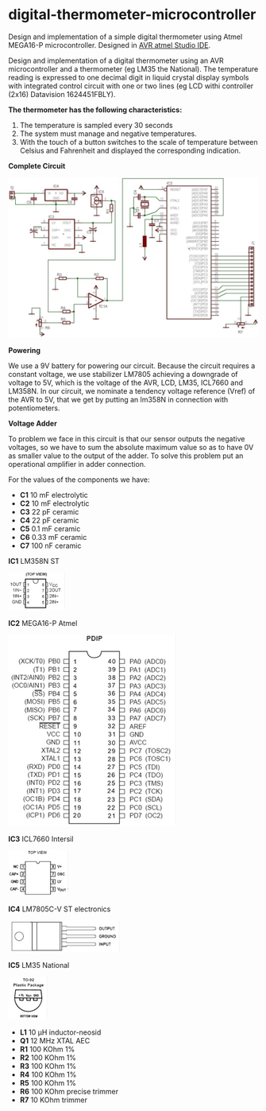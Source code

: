 # digital-thermometer-microcontroller
Design and implementation of a simple digital thermometer using Atmel MEGA16-P microcontroller.
Designed in [AVR atmel Studio IDE](http://www.atmel.com/microsite/atmel_studio6/).

Design and implementation of a digital thermometer using an AVR microcontroller and a thermometer 
(eg LM35 the National). The temperature reading is expressed to one decimal digit in liquid crystal 
display symbols with integrated control circuit with one or two lines (eg LCD withi controller 
(2x16) Datavision 1624451FBLY).

**The thermometer has the following characteristics:**

1. The temperature is sampled every 30 seconds
2. The system must manage and negative temperatures.
3. With the touch of a button switches to the scale of temperature between Celsius and Fahrenheit 
and displayed the corresponding indication.

**Complete Circuit**

![Main circuit](https://github.com/GeorgePapageorgakis/digital-thermometer-microcontroller/blob/master/ICs/circuit.JPG)

**Powering**

We use a 9V battery for powering our circuit. Because the circuit requires a constant voltage, we 
use stabilizer LM7805 achieving a downgrade of voltage to 5V, which is the voltage of the AVR, LCD,
LM35, ICL7660 and LM358N. In our circuit, we nominate a tendency voltage reference (Vref) of the AVR 
to 5V, that we get by putting an lm358N in connection with potentiometers.

**Voltage Adder**

To problem we face in this circuit is that our sensor outputs the negative voltages, so we have to sum the absolute maximum value so as to have 0V as smaller value to the output of the adder.
To solve this problem put an οperational αmplifier in adder connection.

For the values of the components we have:

* **C1** 10    mF 	electrolytic
* **C2** 10    mF 	electrolytic
* **C3** 22    pF 	ceramic
* **C4** 22    pF 	ceramic
* **C5** 0.1   mF 	ceramic
* **C6** 0.33  mF 	ceramic
* **C7** 100   nF 	ceramic

**IC1** LM358N ST

![LM358N ST](https://github.com/GeorgePapageorgakis/digital-thermometer-microcontroller/blob/master/ICs/LM358N%20%20ST.jpg)

**IC2**	MEGA16-P Atmel

![MEGA16-P Atmel](https://github.com/GeorgePapageorgakis/digital-thermometer-microcontroller/blob/master/ICs/MEGA16-P%20%20Atmel.jpg)

**IC3**	ICL7660 Intersil

![ICL7660 Intersil](https://github.com/GeorgePapageorgakis/digital-thermometer-microcontroller/blob/master/ICs/ICL7660%20Intersil.jpg)
 
**IC4** LM7805C-V ST electronics

![LM7805C-V ST electronics](https://github.com/GeorgePapageorgakis/digital-thermometer-microcontroller/blob/master/ICs/LM7805C-V%20%20ST%20electronics.jpg)

**IC5** LM35 National

![LM35 National](https://github.com/GeorgePapageorgakis/digital-thermometer-microcontroller/blob/master/ICs/LM35%20National.jpg)

* **L1**	10  μH		   inductor-neosid
* **Q1**	12  MHz		  XTAL AEC
* **R1**	100 KOhm			 1%      
* **R2**	100 KOhm			 1%
* **R3**	100 KOhm		 	1%
* **R4**	100 KOhm			 1%
* **R5**	100 KOhm			 1%
* **R6**	100 KOhm		 precise trimmer  
* **R7**	10  KOhm		 trimmer 
